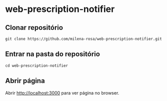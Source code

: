 # web-prescription-notifier

## Clonar repositório
`git clone https://github.com/milena-rosa/web-prescription-notifier.git`

## Entrar na pasta do repositório
`cd web-prescription-notifier`

## Abrir página
Abrir [http://localhost:3000](http://localhost:3000) para ver página no browser.
